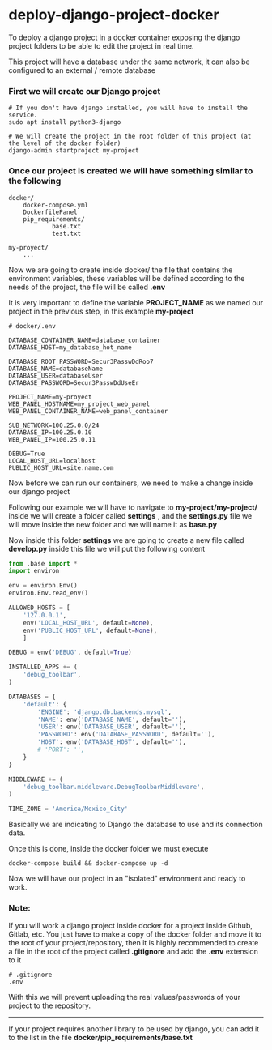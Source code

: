 # deploy-django-project-docker

To deploy a django project in a docker container exposing the django project folders to be able to edit the project in real time.

This project will have a database under the same network, it can also be configured to an external / remote database

### First we will create our Django project

```
# If you don't have django installed, you will have to install the service.
sudo apt install python3-django

# We will create the project in the root folder of this project (at the level of the docker folder)
django-admin startproject my-project
```

### Once our project is created we will have something similar to the following

```
docker/
	docker-compose.yml
	DockerfilePanel
	pip_requirements/
			base.txt
			test.txt

my-proyect/
	...
```

Now we are going to create inside docker/ the file that contains the environment variables, these variables will be defined according to the needs of the project, the file will be called **.env**

It is very important to define the variable **PROJECT_NAME** as we named our project in the previous step, in this example **my-project**

```
# docker/.env

DATABASE_CONTAINER_NAME=database_container
DATABASE_HOST=my_database_hot_name

DATABASE_ROOT_PASSWORD=Secur3PasswDdRoo7
DATABASE_NAME=databaseName
DATABASE_USER=databaseUser
DATABASE_PASSWORD=Secur3PasswDdUseEr

PROJECT_NAME=my-proyect
WEB_PANEL_HOSTNAME=my_project_web_panel
WEB_PANEL_CONTAINER_NAME=web_panel_container

SUB_NETWORK=100.25.0.0/24
DATABASE_IP=100.25.0.10
WEB_PANEL_IP=100.25.0.11

DEBUG=True
LOCAL_HOST_URL=localhost
PUBLIC_HOST_URL=site.name.com
```

Now before we can run our containers, we need to make a change inside our django project

Following our example we will have to navigate to **my-project/my-project/** inside we will create a folder called **settings** , and the **settings.py** file we will move inside the new folder and we will name it as **base.py**

Now inside this folder **settings** we are going to create a new file called **develop.py** inside this file we will put the following content

```python
from .base import *
import environ

env = environ.Env()
environ.Env.read_env()

ALLOWED_HOSTS = [
    '127.0.0.1',
    env('LOCAL_HOST_URL', default=None),
    env('PUBLIC_HOST_URL', default=None),
    ]

DEBUG = env('DEBUG', default=True)

INSTALLED_APPS += (
    'debug_toolbar',
)

DATABASES = {
    'default': {
        'ENGINE': 'django.db.backends.mysql',
        'NAME': env('DATABASE_NAME', default=''),
        'USER': env('DATABASE_USER', default=''),
        'PASSWORD': env('DATABASE_PASSWORD', default=''),
        'HOST': env('DATABASE_HOST', default=''),
        # 'PORT': '',
    }
}

MIDDLEWARE += (
    'debug_toolbar.middleware.DebugToolbarMiddleware',
)

TIME_ZONE = 'America/Mexico_City'
```

Basically we are indicating to Django the database to use and its connection data.

Once this is done, inside the docker folder we must execute

```
docker-compose build && docker-compose up -d
```

Now we will have our project in an "isolated" environment and ready to work.

### **Note:**

If you will work a django project inside docker for a project inside Github, Gitlab, etc. You just have to make a copy of the docker folder and move it to the root of your project/repository, then it is highly recommended to create a file in the root of the project called **.gitignore** and add the **.env** extension to it

```
# .gitignore
.env
```

With this we will prevent uploading the real values/passwords of your project to the repository.

---

If your project requires another library to be used by django, you can add it to the list in the file **docker/pip_requirements/base.txt**
